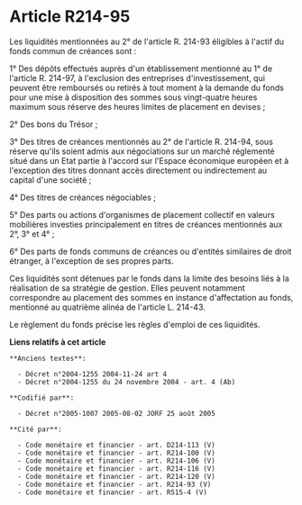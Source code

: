 # Article R214-95

Les liquidités mentionnées au 2° de l'article R. 214-93 éligibles à l'actif du fonds commun de créances sont :

1° Des dépôts effectués auprès d'un établissement mentionné au 1° de l'article R. 214-97, à l'exclusion des entreprises
d'investissement, qui peuvent être remboursés ou retirés à tout moment à la demande du fonds pour une mise à disposition des
sommes sous vingt-quatre heures maximum sous réserve des heures limites de placement en devises ;

2° Des bons du Trésor ;

3° Des titres de créances mentionnés au 2° de l'article R. 214-94, sous réserve qu'ils soient admis aux négociations sur un
marché réglementé situé dans un Etat partie à l'accord sur l'Espace économique européen et à l'exception des titres donnant
accès directement ou indirectement au capital d'une société ;

4° Des titres de créances négociables ;

5° Des parts ou actions d'organismes de placement collectif en valeurs mobilières investies principalement en titres de
créances mentionnés aux 2°, 3° et 4° ;

6° Des parts de fonds communs de créances ou d'entités similaires de droit étranger, à l'exception de ses propres parts.

Ces liquidités sont détenues par le fonds dans la limite des besoins liés à la réalisation de sa stratégie de gestion. Elles
peuvent notamment correspondre au placement des sommes en instance d'affectation au fonds, mentionné au quatrième alinéa de
l'article L. 214-43.

Le règlement du fonds précise les règles d'emploi de ces liquidités.

**Liens relatifs à cet article**

	**Anciens textes**:

	  - Décret n°2004-1255 2004-11-24 art 4
	  - Décret n°2004-1255 du 24 novembre 2004 - art. 4 (Ab)

	**Codifié par**:

	  - Décret n°2005-1007 2005-08-02 JORF 25 août 2005

	**Cité par**:

	  - Code monétaire et financier - art. D214-113 (V)
	  - Code monétaire et financier - art. R214-100 (V)
	  - Code monétaire et financier - art. R214-106 (V)
	  - Code monétaire et financier - art. R214-116 (V)
	  - Code monétaire et financier - art. R214-120 (V)
	  - Code monétaire et financier - art. R214-93 (V)
	  - Code monétaire et financier - art. R515-4 (V)

